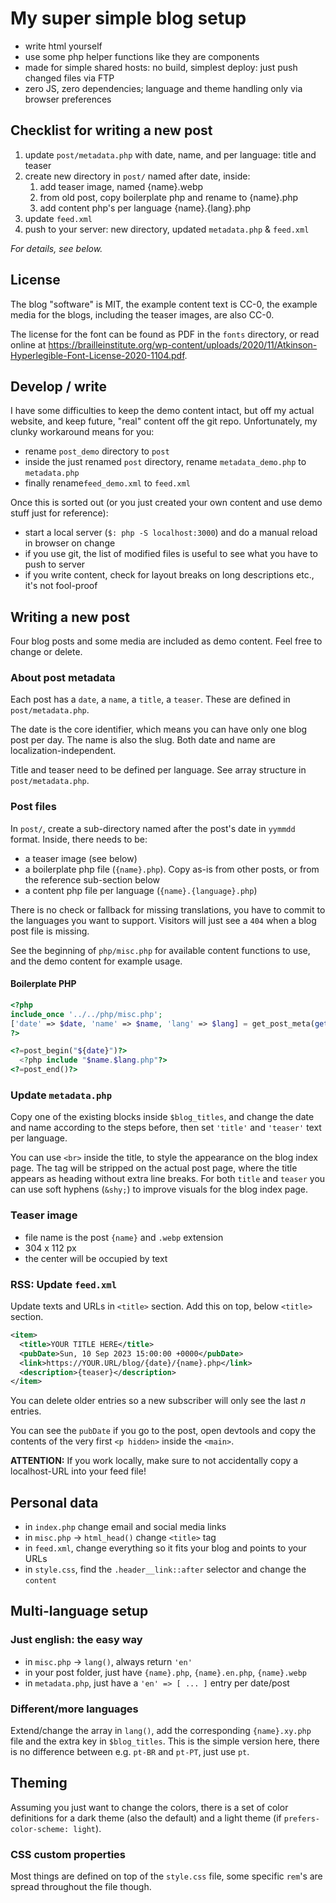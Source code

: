 # My super simple blog setup

- write html yourself
- use some php helper functions like they are components
- made for simple shared hosts: no build, simplest deploy: just push changed files via FTP
- zero JS, zero dependencies; language and theme handling only via browser preferences

## Checklist for writing a new post

1. update `post/metadata.php` with date, name, and per language: title and teaser
2. create new directory in `post/` named after date, inside:
    1. add teaser image, named {name}.webp
    2. from old post, copy boilerplate php and rename to {name}.php
    3. add content php's per language {name}.{lang}.php
3. update `feed.xml`
4. push to your server: new directory, updated `metadata.php` & `feed.xml`

_For details, see below._

## License

The blog "software" is MIT, the example content text is CC-0, the example media for the blogs, including the teaser images, are also CC-0.

The license for the font can be found as PDF in the `fonts` directory, or read online at https://brailleinstitute.org/wp-content/uploads/2020/11/Atkinson-Hyperlegible-Font-License-2020-1104.pdf.

## Develop / write

I have some difficulties to keep the demo content intact, but off my actual website, and keep future, "real" content off the git repo. Unfortunately, my clunky workaround means for you:

- rename `post_demo` directory to `post`
- inside the just renamed `post` directory, rename `metadata_demo.php` to `metadata.php`
- finally rename`feed_demo.xml` to `feed.xml`

Once this is sorted out (or you just created your own content and use demo stuff just for reference):

- start a local server (`$: php -S localhost:3000`) and do a manual reload in browser on change
- if you use git, the list of modified files is useful to see what you have to push to server
- if you write content, check for layout breaks on long descriptions etc., it's not fool-proof

## Writing a new post

Four blog posts and some media are included as demo content. Feel free to change or delete. 

### About post metadata

Each post has a `date`, a `name`, a `title`, a `teaser`. These are defined in `post/metadata.php`.

The date is the core identifier, which means you can have only one blog post per day. The name is also the slug. Both date and name are localization-independent.

Title and teaser need to be defined per language. See array structure in `post/metadata.php`.

### Post files

In `post/`, create a sub-directory named after the post's date in `yymmdd` format. Inside, there needs to be:

- a teaser image (see below)
- a boilerplate php file (`{name}.php`). Copy as-is from other posts, or from the reference sub-section below
- a content php file per language (`{name}.{language}.php`)

There is no check or fallback for missing translations, you have to commit to the languages you want to support. Visitors will just see a `404` when a blog post file is missing.

See the beginning of `php/misc.php` for available content functions to use, and the demo content for example usage.

#### Boilerplate PHP
```php
<?php
include_once '../../php/misc.php';
['date' => $date, 'name' => $name, 'lang' => $lang] = get_post_meta(getcwd());
?>

<?=post_begin("${date}")?>
  <?php include "$name.$lang.php"?>
<?=post_end()?>
```

### Update `metadata.php`

Copy one of the existing blocks inside `$blog_titles`, and change the date and name according to the steps before, then set `'title'` and `'teaser'` text per language.

You can use `<br>` inside the title, to style the appearance on the blog index page. The tag will be stripped on the actual post page, where the title appears as heading without extra line breaks. For both `title` and `teaser` you can use soft hyphens (`&shy;`) to improve visuals for the blog index page.

### Teaser image

- file name is the post `{name}` and `.webp` extension
- 304 x 112 px
- the center will be occupied by text

### RSS: Update `feed.xml`

Update texts and URLs in `<title>` section.
Add this on top, below `<title>` section. 
```xml
<item>
  <title>YOUR TITLE HERE</title>
  <pubDate>Sun, 10 Sep 2023 15:00:00 +0000</pubDate>
  <link>https://YOUR.URL/blog/{date}/{name}.php</link>
  <description>{teaser}</description>
</item>
```
You can delete older entries so a new subscriber will only see the last _n_ entries.

You can see the `pubDate` if you go to the post, open devtools and copy the contents of the very first `<p hidden>` inside the `<main>`.

__ATTENTION:__ If you work locally, make sure to not accidentally copy a localhost-URL into your feed file!

## Personal data

- in `index.php` change email and social media links
- in `misc.php` -> `html_head()` change `<title>` tag
- in `feed.xml`, change everything so it fits your blog and points to your URLs
- in `style.css`, find the `.header__link::after` selector and change the `content`


## Multi-language setup

### Just english: the easy way

- in `misc.php` -> `lang()`, always return `'en'`
- in your post folder, just have `{name}.php`, `{name}.en.php`, `{name}.webp`
- in `metadata.php`, just have a `'en' => [ ... ]` entry per date/post

### Different/more languages

Extend/change the array in `lang()`, add the corresponding `{name}.xy.php` file and the extra key in `$blog_titles`. This is the simple version here, there is no difference between e.g. `pt-BR` and `pt-PT`, just use `pt`.

## Theming

Assuming you just want to change the colors, there is a set of color definitions for a dark theme (also the default) and a light theme (if `prefers-color-scheme: light`).

### CSS custom properties

Most things are defined on top of the `style.css` file, some specific `rem`'s are spread throughout the file though.